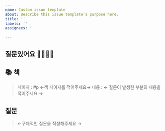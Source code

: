 ```yaml
---
name: Custom issue template
about: Describe this issue template's purpose here.
title: ''
labels: ''
assignees: ''

---
```


## 질문있어요 🙋‍♀️🙋‍♂️

## 📚 책

> 페이지 : #p ←책 페이지를 적어주세요→
내용 : ← 질문이 발생한 부분의 내용을 적어주세요 →
> 

## 질문

> ←구체적인 질문을 작성해주세요 →
>
